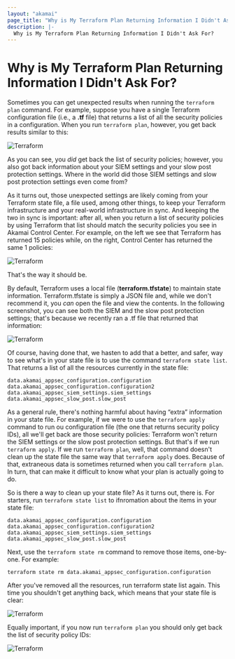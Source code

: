 ```yaml
---
layout: "akamai"
page_title: "Why is My Terraform Plan Returning Information I Didn't Ask For?"
description: |-
  Why is My Terraform Plan Returning Information I Didn't Ask For?
---
```



# Why is My Terraform Plan Returning Information I Didn't Ask For?

Sometimes you can get unexpected results when running the `terraform plan` command. For example, suppose you have a single Terraform configuration file (i.e., a **.tf** file) that returns a list of all the security policies in a configuration. When you run `terraform plan`, however, you get back results similar to this:

![Terraform](https://techdocs.akamai.com/terraform/img/appsec/getting-started/tmi.png)

As you can see, you *did* get back the list of security policies; however, you also got back information about your SIEM settings and your slow post protection settings. Where in the world did those SIEM settings and slow post protection settings even come from?

As it turns out, those unexpected settings are likely coming from your Terraform state file, a file used, among other things, to keep your Terraform infrastructure and your real-world infrastructure in sync. And keeping the two in sync is important: after all, when you return a list of security policies by using Terraform that list should match the security policies you see in Akamai Control Center. For example, on the left we see that Terraform has returned 15 policies while, on the right, Control Center has returned the same 1 policies:

![Terraform](https://techdocs.akamai.com/terraform/img/appsec/getting-started/terraform-and-control-center.png)

That's the way it should be.

By default, Terraform uses a local file (**terraform.tfstate**) to maintain state information. Terraform.tfstate is simply a JSON file and, while we don't recommend it, you *can* open the file and view the contents. In the following screenshot, you can see both the SIEM and the slow post protection settings; that's because we recently ran a .tf file that returned that information:

![Terraform](https://techdocs.akamai.com/terraform/img/appsec/getting-started/terraform-state-file.png)

Of course, having done that, we hasten to add that a better, and safer, way to see what's in your state file is to use the command `terraform state list`. That returns a list of all the resources currently in the state file:

```
data.akamai_appsec_configuration.configuration
data.akamai_appsec_configuration.configuration2
data.akamai_appsec_siem_settings.siem_settings
data.akamai_appsec_slow_post.slow_post
```

As a general rule, there's nothing harmful about having “extra” information in your state file. For example, if we were to use the `terraform apply` command to run ou configuration file (the one that returns security policy IDs), all we'll get back are those security policies: Terraform won't return the SIEM settings or the slow post protection settings. But that's if we run `terraform apply`. If we run `terraform plan`, well, that command doesn't clean up the state file the same way that `terraform apply` does. Because of that, extraneous data is sometimes returned when you call `terraform plan`. In turn, that can make it difficult to know what your plan is actually going to do.

So is there a way to clean up your state file? As it turns out, there is. For starters, run `terraform state list` to ifnromation about the items in your state file:

```
data.akamai_appsec_configuration.configuration
data.akamai_appsec_configuration.configuration2
data.akamai_appsec_siem_settings.siem_settings
data.akamai_appsec_slow_post.slow_post
```

Next, use the `terraform state rm` command to remove those items, one-by-one. For example:

```
terraform state rm data.akamai_appsec_configuration.configuration
```

After you've removed all the resources, run terraform state list again. This time you shouldn't get anything back, which means that your state file is clear:

![Terraform](https://techdocs.akamai.com/terraform/img/appsec/getting-started/terraform-state-list.png)

Equally important, if you now run `terraform plan` you should only get back the list of security policy IDs:

![Terraform](https://techdocs.akamai.com/terraform/img/appsec/getting-started/policies-only.png)
